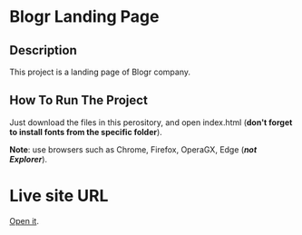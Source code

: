 # Blogr Landing Page

## Description

This project is a landing page of Blogr company.

## How To Run The Project

Just download the files in this perository, and open index.html (**don't forget to install fonts from the specific folder**).

**Note**: use browsers such as Chrome, Firefox, OperaGX, Edge (***not Explorer***).

# Live site URL
[Open it](https://styn1s.github.io/Blogr/).